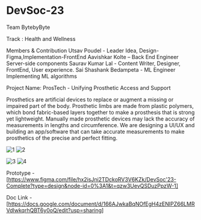 # DevSoc-23
Team  BytebyByte

Track : Health and Wellness 

Members & Contribution 
Utsav Poudel - Leader
Idea, Design-Figma,Implementation-FrontEnd 
Aavishkar Kolte – Back End Engineer
Server-side components
Saurav Kumar Lal - Content Writer, Designer, 
FrontEnd, User experience.
Sai Shashank Bedampeta - ML Engineer
Implementing  ML algorithms 


Project Name: 
ProsTech - Unifying Prosthetic Access and Support

Prosthetics are artificial devices to replace or augment a missing or impaired part of the body. Prosthetic limbs are made from plastic polymers, which bond fabric-based layers together to make a prosthesis that is strong yet lightweight. Manually made prosthetic devices may lack the accuracy of measurements in lengths and circumference. We are designing a UI/UX and building an app/software that can take accurate measurements to make prosthetics of the precise and perfect fitting.



![1](https://github.com/utsav-lbrok/DevSoc-23/assets/120162400/a23c5316-3562-440e-b0d4-dbf49a179e73)
![2](https://github.com/utsav-lbrok/DevSoc-23/assets/120162400/fc815c5b-8aa5-4f8a-817d-21197937ff31)

![3](https://github.com/utsav-lbrok/DevSoc-23/assets/120162400/2c93656c-0747-4518-902b-114b761b9d50)
![4](https://github.com/utsav-lbrok/DevSoc-23/assets/120162400/f3677851-8bb9-4afc-bad2-5f44f4eee30d)



Prototype - [https://www.figma.com/file/hx2isJni2TDckoRV3V6KZk/DevSoc'23-Complete?type=design&node-id=0%3A1&t=qzw3UevQSDuzPpzW-1]

Doc Link - [https://docs.google.com/document/d/166AJwkaBqNOfEgH4zENIPZ66LMRVdIwkqrhQBT6y0oQ/edit?usp=sharing]
